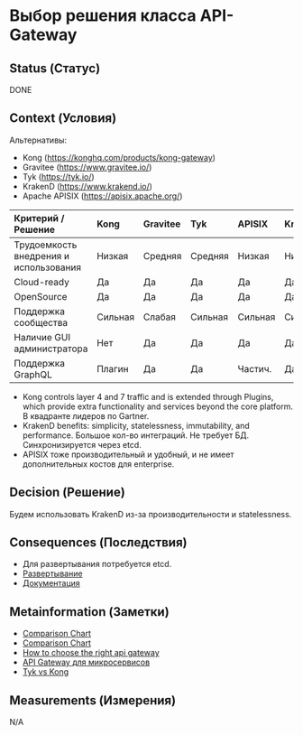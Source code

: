 # Выбор решения класса API-Gateway

## Status (Статус)
DONE

## Context (Условия)
Альтернативы:
* Kong (https://konghq.com/products/kong-gateway)
* Gravitee (https://www.gravitee.io/)
* Tyk (https://tyk.io/)
* KrakenD (https://www.krakend.io/)
* Apache APISIX (https://apisix.apache.org/)

| Критерий / Решение                     | Kong    | Gravitee | Tyk     | APISIX  | KrakenD |
|:---------------------------------------|:--------|:---------|:--------|:--------|:--------|
| Трудоемкость внедрения и использования | Низкая  | Средняя  | Средняя | Низкая  | Низкая  |
| Cloud-ready                            | Да      | Да       | Да      | Да      | Да      |
| OpenSource                             | Да      | Да       | Да      | Да      | Да      |
| Поддержка сообщества                   | Сильная | Слабая   | Сильная | Сильная | Сильная |
| Наличие GUI администратора             | Нет     | Да       | Да      | Да      | Да      |
| Поддержка GraphQL                      | Плагин  | Да       | Да      | Частич. | Да      |

- Kong controls layer 4 and 7 traffic and is extended through Plugins, which provide extra functionality and services beyond the core platform. В квадранте лидеров по Gartner. 
- KrakenD benefits: simplicity, statelessness, immutability, and performance. Большое кол-во интеграций. Не требует БД. Синхронизируется через etcd.
- APISIX тоже производительный и удобный, и не имеет дополнительных костов для enterprise.

## Decision (Решение)
Будем использовать KrakenD из-за производительности и statelessness.  

## Consequences (Последствия)
* Для развертывания потребуется etcd. 
* [Развертывание](https://www.krakend.io/docs/deploying/)
* [Документация](https://www.krakend.io/docs/overview/)

## Metainformation (Заметки)
* [Comparison Chart](https://sourceforge.net/software/compare/Gravitee.io-vs-Kong-Konnect-vs-Tyk-vs-WSO2-API-Manager/)
* [Comparison Chart](https://sourceforge.net/software/compare/Apache-APISIX-vs-Gravitee.io-vs-KrakenD-vs-Tyk/)
* [How to choose the right api gateway](https://dev.to/apisix/how-to-choose-the-right-api-gateway-3f9i)
* [API Gateway для микросервисов](https://habr.com/ru/articles/765944/)
* [Tyk vs Kong](https://api7.ai/tyk-vs-kong)

## Measurements (Измерения)
N/A
